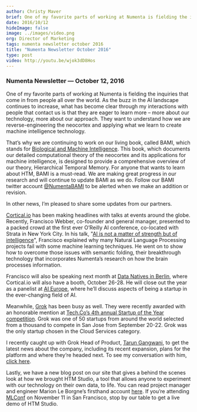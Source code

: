 ```yaml
---
author: Christy Maver
brief: One of my favorite parts of working at Numenta is fielding the inquiries that come in from people all over the world. As the buzz in the AI landscape continues to increase, what has become clear through my interactions with people
date: 2016/10/12
hideImage: false
image: ../images/video.png
org: Director of Marketing
tags: numenta newsletter october 2016
title: "Numenta Newsletter October 2016"
type: post
video: http://youtu.be/wjok3dD8Hos
---
```


### Numenta Newsletter &mdash; October 12, 2016

One of my favorite parts of working at Numenta is fielding the inquiries that
come in from people all over the world. As the buzz in the AI landscape
continues to increase, what has become clear through my interactions with people
that contact us is that they are eager to learn more – more about our
technology, more about our approach. They want to understand how we are
reverse-engineering the neocortex and applying what we learn to create machine
intelligence technology.

That’s why we are continuing to work on our living book, called BAMI, which
stands for [Biological and Machine Intelligence][1].  This book, which documents
our detailed computational theory of the neocortex and its applications for
machine intelligence, is designed to provide a comprehensive overview of our
theory, Hierarchical Temporal Memory.  For anyone that wants to learn about HTM,
BAMI is a must-read.  We are making great progress in our research and will
continue to update BAMI as we do.  Follow our BAMI twitter account
[@NumentaBAMI][2] to be alerted when we make an addition or revision.

In other news, I’m pleased to share some updates from our partners.

[Cortical.io][3] has been making headlines with talks at events around the
globe. Recently, Francisco Webber, co-founder and general manager, presented to
a packed crowd at the first ever O’Reilly AI conference, co-located with Strata
in New York City.  In his talk, "[AI is not a matter of strength but of
intelligence][4]", Francisco explained why many Natural Language Processing
projects fail with some machine learning techniques.  He went on to show how to
overcome those issues with semantic folding, their breakthrough technology that
incorporates Numenta’s research on how the brain processes information.

Francisco will also be speaking next month at [Data Natives in Berlin][5], where
Cortical.io will also have a booth, October 26-28.  He will close out the year
as a panelist at [AI Europe][6], where he’ll discuss aspects of being a startup
in the ever-changing field of AI.

Meanwhile, [Grok][7] has been busy as well. They were recently awarded with an
honorable mention at [Tech.Co’s 4th annual Startup of the Year competition][8].
Grok was one of 50 startups from around the world selected from a thousand to
compete in San Jose from September 20-22.  Grok was the only startup chosen in
the Cloud Services category.  

I recently caught up with Grok Head of Product, [Tarun Gangwani][9], to get the
latest news about the company, including its recent expansion, plans for the
platform and where they’re headed next.  To see my conversation with him,
[click here][10].

Lastly, we have a new blog post on our site that gives a behind the scenes look
at how we brought HTM Studio, a tool that allows anyone to experiment with our
technology on their own data, to life.  You can read project manager and
engineer Marion Le Borgne’s firsthand account [here][11].  If you’re attending
[MLConf][12] on November 11 in San Francisco, stop by our table to get a live
demo of HTM Studio.

[1]: /resources/biological-and-machine-intelligence/
[2]: https://twitter.com/NumentaBAMI
[3]: http://www.cortical.io/
[4]: http://conferences.oreilly.com/artificial-intelligence/ai-deep-learning-bots-ny/public/schedule/detail/54105
[5]: http://www.cortical.io/company/events/data-natives.html
[6]: http://www.cortical.io/company/events/ai-europe.html
[7]: http://www.grokstream.com/
[8]: http://tech.co/2016-startup-competition-finalists-2016-09
[9]: mailto:tarun@grokstream.com
[10]: https://www.youtube.com/watch?v=zjS0j7R5V4Y
[11]: /blog/2016/09/23/how-htm-studio-came-to-life/
[12]: http://mlconf.com/events/san-francisco-ca/
